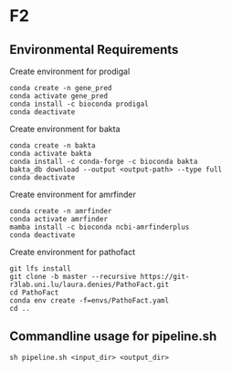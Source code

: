 # F2

## Environmental Requirements

Create environment for prodigal
```
conda create -n gene_pred
conda activate gene_pred
conda install -c bioconda prodigal
conda deactivate
```

Create environment for bakta
```
conda create -n bakta
conda activate bakta
conda install -c conda-forge -c bioconda bakta
bakta_db download --output <output-path> --type full
conda deactivate 
```

Create environment for amrfinder
```
conda create -n amrfinder
conda activate amrfinder
mamba install -c bioconda ncbi-amrfinderplus
conda deactivate
```

Create environment for pathofact
```
git lfs install
git clone -b master --recursive https://git-r3lab.uni.lu/laura.denies/PathoFact.git
cd PathoFact
conda env create -f=envs/PathoFact.yaml
cd ..
```

## Commandline usage for pipeline.sh

```
sh pipeline.sh <input_dir> <output_dir>
```
